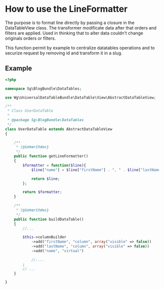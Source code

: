 # How to use the LineFormatter

The purpose is to format line directly by passing a closure in the DataTableView
class. The transformer modificate data after that orders and filters are applied.
Used in thinking that to alter data couldn't change originals orders or filters.

This function permit by example to centralize datatables operations and to
securize request by removing id and transform it in a slug.

## Example

```php
<?php

namespace Sg\BlogBundle\DataTables;

use Wg\UniversalDataTableBundle\DataTable\View\AbstractDataTableView;

/**
 * Class UserDataTable
 *
 * @package Sg\BlogBundle\DataTables
 */
class UserDataTable extends AbstractDataTableView
{

    /**
     * {@inheritdoc}
     */
    public function getLineFormatter()
    {
        $formatter = function($line){
            $line["name"] = $line["firstName"] . ", " . $line["lastName"];

            return $line;
        };

        return $formatter;
    }

    /**
     * {@inheritdoc}
     */
    public function buildDataTable()
    {
        //...

        $this->columnBuilder
            ->add("firstName", "column", array("visible" => false))
            ->add("lastName", "column", array("visible" => false))
            ->add("name", "virtual")

            //....
        ;
        // ...
    }

}
```
